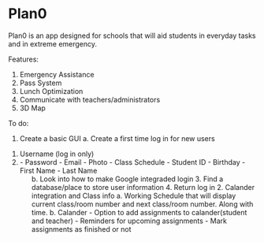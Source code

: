 # Plan0
Plan0 is an app designed for schools that will aid students in everyday tasks and in extreme emergency. 

Features:
1. Emergency Assistance
2. Pass System
3. Lunch Optimization
4. Communicate with teachers/administrators
5. 3D Map

To do:
1. Create a basic GUI
  a. Create a first time log in for new users
  <ol>
    <li>Username (log in only)<li/>
    - Password
    - Email
    - Photo
    - Class Schedule
    - Student ID
    - Birthday
    - First Name
    - Last Name
    <ol/>
  b. Look into how to make Google integraded login
  3. Find a database/place to store user information
  4. Return log in
2. Calander integration and Class info
  a. Working Schedule that will display current class/room number and next class/room number. Along with time. 
  b. Calander
    - Option to add assignments to calander(student and teacher)
    - Reminders for upcoming assignments
    - Mark assignments as finished or not
    
